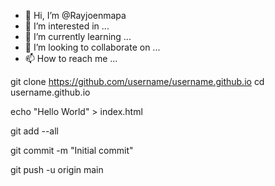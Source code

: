 - 👋 Hi, I’m @Rayjoenmapa
- 👀 I’m interested in ...
- 🌱 I’m currently learning ...
- 💞️ I’m looking to collaborate on ...
- 📫 How to reach me ...

<!---
Rayjoenmapa/Rayjoenmapa is a ✨ special ✨ repository because its `README.md` (this file) appears on your GitHub profile.
You can click the Preview link to take a look at your changes.
--->
git clone https://github.com/username/username.github.io
cd username.github.io

echo "Hello World" > index.html

git add --all

git commit -m "Initial commit"

git push -u origin main
